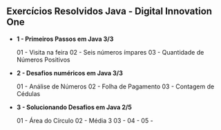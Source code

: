 ## Exercícios Resolvidos Java - Digital Innovation One

- **1 - Primeiros Passos em Java 3/3** 

  01 - Visita na feira
  02 - Seis números ímpares
  03 - Quantidade de Números Positivos

- **2 - Desafios numéricos em Java 3/3**

  01 - Análise de Números
  02 - Folha de Pagamento
  03 - Contagem de Cédulas

- **3 - Solucionando Desafios em Java 2/5** 

  01 - Área do Círculo
  02 - Média 3
  03 - 
  04 - 
  05 -
